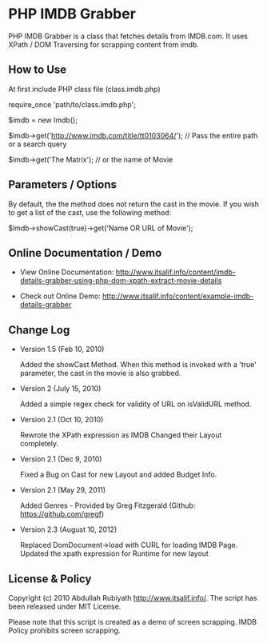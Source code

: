 PHP IMDB Grabber
====================
 PHP IMDB Grabber is a class that fetches details from IMDB.com. It uses XPath / DOM Traversing for scrapping 
 content from imdb.
 
How to Use
----------

  At first include PHP class file (class.imdb.php)
 
  require_once 'path/to/class.imdb.php';
  
  $imdb = new Imdb();
  
  $imdb->get('http://www.imdb.com/title/tt0103064/'); // Pass the entire path or a search query
  
  $imdb->get('The Matrix'); // or the name of Movie 
  
  
Parameters / Options
--------------------

  By default, the the method does not return the cast in the movie. If you wish to get a list of the cast,
  use the following method:
  
  $imdb->showCast(true)->get('Name OR URL of Movie');
  
  
Online Documentation / Demo
---------------------------

* View Online Documentation: <http://www.itsalif.info/content/imdb-details-grabber-using-php-dom-xpath-extract-movie-details>
  
* Check out Online Demo: <http://www.itsalif.info/content/example-imdb-details-grabber>


Change Log
--------------------------

* Version 1.5 (Feb 10, 2010)

   Added the showCast Method. When this method is invoked with a 'true' parameter, the cast in the movie is also grabbed.
	
* Version 2 (July 15, 2010)

   Added a simple regex check for validity of URL on isValidURL method.

* Version 2.1 (Oct 10, 2010)

   Rewrote the XPath expression as IMDB Changed their Layout completely.
 	
* Version 2.1 (Dec 9, 2010)

   Fixed a Bug on Cast for new Layout and added Budget Info.

* Version 2.1 (May 29, 2011)

   Added Genres - Provided by Greg Fitzgerald (Github: https://github.com/gregf)

* Version 2.3 (August 10, 2012)

  Replaced DomDocument->load with CURL for loading IMDB Page. Updated the xpath expression for Runtime for new layout
   
License & Policy
--------------------------

Copyright (c) 2010 Abdullah Rubiyath <http://www.itsalif.info/>. 
The script has been released under MIT License. 

Please note that this script is created as a demo of screen scrapping. IMDB Policy prohibits screen scrapping.    